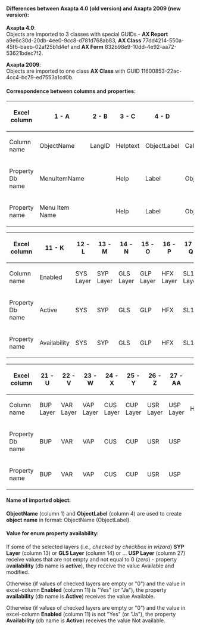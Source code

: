 #### Differences between Axapta 4.0 (old version) and **Axapta 2009** (new version):

**Axapta 4.0**:  
Objects are imported to 3 classes with special GUIDs - **AX Report**
a9e6c30d-20db-4ee0-9cc8-d781d768ab83, **AX Class**
77dd4214-550a-45f6-baeb-02af25b1d4ef and **AX Form**
832b98e9-10dd-4e92-aa72-53621bdec7f2.

**Axapta 2009**:  
Objects are imported to one class **AX Class** with GUID
11600853-22ac-4cc4-bc79-ed7553a1cd0b.

#### Correspondence between columns and properties:

<table style="width:100%;">
<colgroup>
<col style="width: 9%" />
<col style="width: 9%" />
<col style="width: 9%" />
<col style="width: 9%" />
<col style="width: 9%" />
<col style="width: 9%" />
<col style="width: 9%" />
<col style="width: 9%" />
<col style="width: 9%" />
<col style="width: 9%" />
<col style="width: 9%" />
</colgroup>
<thead>
<tr class="header">
<th><p>Excel column</p></th>
<th><p>1 - A</p></th>
<th><p>2 - B</p></th>
<th><p>3 - C</p></th>
<th><p>4 - D</p></th>
<th><p>5 - E</p></th>
<th><p>6 - F</p></th>
<th><p>7 - G</p></th>
<th><p>8 - H</p></th>
<th><p>9 - I</p></th>
<th><p>10 - J</p></th>
</tr>
</thead>
<tbody>
<tr class="odd">
<td><p>Column name</p></td>
<td><p>ObjectName</p></td>
<td><p>LangID</p></td>
<td><p>Helptext</p></td>
<td><p>ObjectLabel</p></td>
<td><p>CalledObjectType</p></td>
<td><p>ObjectType</p></td>
<td><p>ConfigurationKey</p></td>
<td><p>SecurityKey</p></td>
<td><p>Path</p></td>
<td><p>CalledObjectName</p></td>
</tr>
<tr class="even">
<td><p>Property Db name</p></td>
<td><p>MenuItemName</p></td>
<td> </td>
<td><p>Help</p></td>
<td><p>Label</p></td>
<td><p>ObjectTyp</p></td>
<td><p>MenuItemType</p></td>
<td><p>ConfigurationKey</p></td>
<td><p>SecurityKey</p></td>
<td><p>Formaufruf</p></td>
<td><p>ObjectName</p></td>
</tr>
<tr class="odd">
<td><p>Property name</p></td>
<td><p>Menu Item Name</p></td>
<td> </td>
<td><p>Help</p></td>
<td><p>Label</p></td>
<td><p>Object Typ</p></td>
<td><p>Menu Item Type</p></td>
<td><p>Configuration Key</p></td>
<td><p>Security Key</p></td>
<td><p>Form call</p></td>
<td><p>Object Name</p></td>
</tr>
</tbody>
</table>

<table style="width:100%;">
<colgroup>
<col style="width: 9%" />
<col style="width: 9%" />
<col style="width: 9%" />
<col style="width: 9%" />
<col style="width: 9%" />
<col style="width: 9%" />
<col style="width: 9%" />
<col style="width: 9%" />
<col style="width: 9%" />
<col style="width: 9%" />
<col style="width: 9%" />
</colgroup>
<thead>
<tr class="header">
<th><p>Excel column</p></th>
<th><p>11 - K</p></th>
<th><p>12 - L</p></th>
<th><p>13 - M</p></th>
<th><p>14 - N</p></th>
<th><p>15 - O</p></th>
<th><p>16 - P</p></th>
<th><p>17 - Q</p></th>
<th><p>18 - R</p></th>
<th><p>19 - S</p></th>
<th><p>20 - T</p></th>
</tr>
</thead>
<tbody>
<tr class="odd">
<td><p>Column name</p></td>
<td><p>Enabled</p></td>
<td><p>SYS Layer</p></td>
<td><p>SYP Layer</p></td>
<td><p>GLS Layer</p></td>
<td><p>GLP Layer</p></td>
<td><p>HFX Layer</p></td>
<td><p>SL1 Layer</p></td>
<td><p>SL2 Layer</p></td>
<td><p>SL3 Layer</p></td>
<td><p>BUS Layer</p></td>
</tr>
<tr class="even">
<td><p>Property Db name</p></td>
<td><p>Active</p></td>
<td><p>SYS</p></td>
<td><p>SYP</p></td>
<td><p>GLS</p></td>
<td><p>GLP</p></td>
<td><p>HFX</p></td>
<td><p>SL1</p></td>
<td><p>SL2</p></td>
<td><p>SL3</p></td>
<td><p>BUS</p></td>
</tr>
<tr class="odd">
<td><p>Property name</p></td>
<td><p>Availability</p></td>
<td><p>SYS</p></td>
<td><p>SYP</p></td>
<td><p>GLS</p></td>
<td><p>GLP</p></td>
<td><p>HFX</p></td>
<td><p>SL1</p></td>
<td><p>SL2</p></td>
<td><p>SL3</p></td>
<td><p>BUS</p></td>
</tr>
</tbody>
</table>

<table style="width:100%;">
<colgroup>
<col style="width: 11%" />
<col style="width: 11%" />
<col style="width: 11%" />
<col style="width: 11%" />
<col style="width: 11%" />
<col style="width: 11%" />
<col style="width: 11%" />
<col style="width: 11%" />
<col style="width: 11%" />
</colgroup>
<thead>
<tr class="header">
<th><p>Excel column</p></th>
<th><p>21 - U</p></th>
<th><p>22 - V</p></th>
<th><p>23 - W</p></th>
<th><p>24 - X</p></th>
<th><p>25 - Y</p></th>
<th><p>26 - Z</p></th>
<th><p>27 - AA</p></th>
<th><p>28 - AB</p></th>
</tr>
</thead>
<tbody>
<tr class="odd">
<td><p>Column name</p></td>
<td><p>BUP Layer</p></td>
<td><p>VAR Layer</p></td>
<td><p>VAP Layer</p></td>
<td><p>CUS Layer</p></td>
<td><p>CUP Layer</p></td>
<td><p>USR Layer</p></td>
<td><p>USP Layer</p></td>
<td><p>HTMLHelpTopic</p></td>
</tr>
<tr class="even">
<td><p>Property Db name</p></td>
<td><p>BUP</p></td>
<td><p>VAR</p></td>
<td><p>VAP</p></td>
<td><p>CUS</p></td>
<td><p>CUP</p></td>
<td><p>USR</p></td>
<td><p>USP</p></td>
<td> </td>
</tr>
<tr class="odd">
<td><p>Property name</p></td>
<td><p>BUP</p></td>
<td><p>VAR</p></td>
<td><p>VAP</p></td>
<td><p>CUS</p></td>
<td><p>CUP</p></td>
<td><p>USR</p></td>
<td><p>USP</p></td>
<td> </td>
</tr>
</tbody>
</table>

#### Name of imported object:

**ObjectName** (column 1) and **ObjectLabel** (column 4) are used to
create **object name** in format: ObjectName (ObjectLabel).

#### Value for enum property a**vailability**:

If some of the selected layers (i.e.*, checked by checkbox in wizard*)
**SYP Layer** (column 13) or **GLS Layer** (column 14) or ... **USP
Layer** (column 27) receive values that are not empty and not equal to 0
(*zero*) - property a**vailability** (db name is a**ctive**), they
receive the value Available and modified.

Otherwise (if values of checked layers are empty or "0") and the value
in excel-column **Enabled** (column 11) is "Yes" (or "Ja"), the property
**availability** (db name is **Active**) receives the value Available.

Otherwise (if values of checked layers are empty or "0") and the value
in excel-column **Enabled** (column 11) is not "Yes" (or "Ja"), the
property **Availability** (db name is **Active**) receives the value Not
available.
